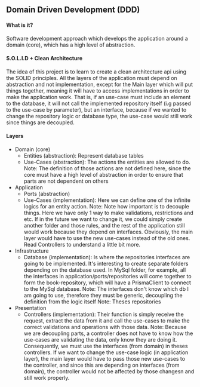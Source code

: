 ## Domain Driven Development (DDD)

#### What is it? 
Software development approach which develops the application around a domain (core), which has a high level of abstraction.

#### S.O.L.I.D + Clean Architecture
The idea of this project is to learn to create a clean architecture api using the SOLID principles. All the layers of the application must depend on abstraction and not implementation, except for the Main layer which will put things together, meaning it will have to access implementations in order to make the application work. That is, if an use-case must include an element to the database, it will not call the implemented repository itself (i.g passed to the use-case by parameter), but an interface, because if we wanted to change the repository logic or database type, the use-case would still work since things are decoupled.

#### Layers
- Domain (core)
  - Entities (abstraction): Represent database tables
  - Use-Cases (abstraction): The actions the entities are allowed to do. Note: The definition of those actions are not defined here, since the core must have a high level of abstraction in order to ensure that parts are not dependent on others
- Application
  - Ports (abstraction)
  - Use-Cases (implementation): Here we can define one of the infinite logics for an entity action. 
  Note: Note how important is to decouple things. Here we have only 1 way to make validations, restrictions and etc. If in the future we want to change it, we could simply create another folder and those rules, and the rest of the application still would work because they depend on interfaces. Obviously, the main layer would have to use the new use-cases instead of the old ones. Read Controllers to understand a little bit more.
- Infrastructure
  - Database (implementation): Is where the repositories interfaces are going to be implemented. It's interesting to create separate folders depending on the database used. In MySql folder, for example, all the interfaces in application/ports/repositories will come together to form the book-repository, which will have a PrismaClient to connect to the MySql database. 
  Note: The interfaces don't know which db I am going to use, therefore they must be generic, decoupling the definition from the logic itself
  Note: Theses repositories
- Presentation
  - Controllers (implementation): Their function is simply receive the request, extract the data from it and call the use-cases to make the correct validations and operations with those data. 
  Note: Because we are decoupling parts, a controller does not have to know how the use-cases are validating the data, only know they are doing it. Consequently, we must use the interfaces (from domain) in theses controllers. If we want to change the use-case logic (in application layer), the main layer would have to pass those new use-cases to the controller, and since this are depending on interfaces (from domain), the controller would not be affected by those changesn and still work properly.